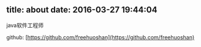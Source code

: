 title: about
date: 2016-03-27 19:44:04
---

java软件工程师

github: [https://github.com/freehuoshan](https://github.com/freehuoshan)
